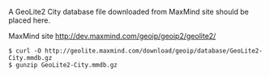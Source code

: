 A GeoLite2 City database file downloaded from MaxMind site should be placed here.

MaxMind site
http://dev.maxmind.com/geoip/geoip2/geolite2/

    $ curl -O http://geolite.maxmind.com/download/geoip/database/GeoLite2-City.mmdb.gz
    $ gunzip GeoLite2-City.mmdb.gz
